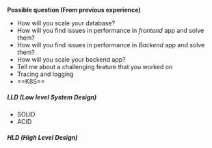 **Possible question (From previous experience)**
- How will you scale your database?
- How will you find issues in performance in *frontend* app and solve them?
- How will you find issues in performance in *Backend* app and solve them?
- How will you scale your backend app?
- Tell me about a challenging feature that you worked on
- Tracing and logging 
- ==K8S==


##### LLD *(Low level System Design)*
- SOLID
- ACID

##### HLD *(High Level Design)*
